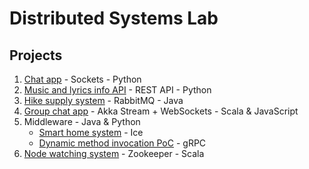 # Distributed Systems Lab

## Projects

1. [Chat app](hw-01-gniazda) - Sockets - Python
2. [Music and lyrics info API](hw-02-rest) - REST API - Python
3. [Hike supply system](hw-03-rabbitmq) - RabbitMQ - Java
4. [Group chat app](hw-04-akka) - Akka Stream + WebSockets - Scala & JavaScript
5. Middleware - Java & Python
    * [Smart home system](hw-05-middleware/ice) - Ice
    * [Dynamic method invocation PoC](hw-05-middleware/gRPC) - gRPC
6. [Node watching system](hw-06-zookeeper) - Zookeeper - Scala
